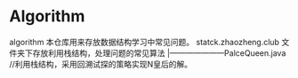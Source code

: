 # Algorithm
algorithm
本仓库用来存放数据结构学习中常见问题。
statck.zhaozheng.club 文件夹下存放利用栈结构，处理问题的常见算法
  |———————PalceQueen.java //利用栈结构，采用回溯试探的策略实现N皇后的解。  
